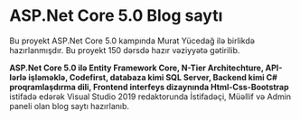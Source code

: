# ASP.Net Core 5.0 Blog saytı 
Bu proyekt ASP.Net Core 5.0 kampında Murat Yücedağ ilə birlikdə hazırlanmışdır. Bu proyekt 150 dərsdə hazır vəziyyətə gətirilib.

**ASP.Net Core 5.0 ilə Entity Framework Core, N-Tier Architechture, API-lərlə işləməklə, Codefirst, databaza kimi SQL Server, Backend kimi C# proqramlaşdırma dili, Frontend interfeys dizaynında Html-Css-Bootstrap** istifadə edərək Visual Studio 2019 redaktorunda İstifadəçi, Müəllif və Admin paneli olan blog saytı hazırlanıb.

